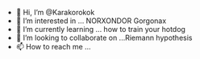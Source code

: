 - 👋 Hi, I’m @Karakorokok
- 👀 I’m interested in ... NORXONDOR Gorgonax
- 🌱 I’m currently learning ... how to train your hotdog
- 💞️ I’m looking to collaborate on ...Riemann hypothesis
- 📫 How to reach me ... 

<!---
Karakorokok/Karakorokok is a ✨ special ✨ repository because its `README.md` (this file) appears on your GitHub profile.
You can click the Preview link to take a look at your changes.
--->

